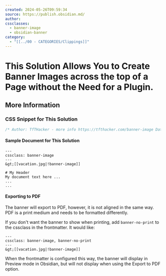 ```yaml
---
created: 2024-05-26T09:59:34
source: https://publish.obsidian.md/
author: 
cssclasses:
  - banner-image
  - obsidian-banner
category:
  - "[[../00 - CATEGORIES/Clippings]]"
---
```


# This Solution Allows You to Create Banner Images across the top of a Page without the Need for a Plugin.

## More Information

### CSS Snippet for This Solution

```css
/* Author: TfTHacker - more info https://tfthacker.com/banner-image Date: 2023-08-08 LICENSE: Copyright © 2023 TfThacker. Permission is granted to modify and distribute copies of this CSS file, that credit is given to TfThacker (https://tfthacker.com/) and the banner image source (https://tfthacker.com/banner-image) remains linked and credited. */ :root { --banner-image-height: 150px; } .banner-image > .markdown-preview-section { margin-top: var(--banner-image-height) !important; } .show-view-header div:not(.markdown-embed-content) > .markdown-preview-view:is(.banner-imageright):has([data-callout="banner-image"]) { padding-top: 0px; } .banner-image.markdown-preview-view [data-callout="banner-image"] { position: absolute; top: 0; left: 0; right: 0; height: var(--banner-image-height) !important; margin: 0px !important; padding: 0px; background-color: transparent; border: 0px !important; border-radius: unset !important; .callout-icon { display: none; } .callout-title { padding: 0px !important; border: 0px !important; } .callout-title-inner { padding: 0px !important; margin: 0px !important; } } .banner-image.markdown-preview-view [data-callout="banner-image"] img { position: absolute; min-height: var(--banner-image-height) !important; width: 100%; object-fit: cover; margin: 0px !important; padding: 0px !important; } .banner-image [data-callout="banner-image"] { .callout-icon { display: none; } } @media print { [data-callout="banner-image"] { position: unset !important; top: unset !important } .banner-no-print [data-callout="banner-image"] { display: none; } } /* @settings name: Banner Image id: tft-banner-image settings: - id: banner-image-height title: Height in pixels description: Sets the height of the image and top margin area type: variable-number default: 150 format: px */
```

#### Sample Document for This Solution

```
---
cssclass: banner-image  
---
&gt;[[vacation.jpg|!banner-image]]  
  
# My Header  
My document text here ...  
...  
...
```

#### Exporting to PDF

The banner will export to PDF, however, it is not aligned in the same way. PDF is a print medium and needs to be formatted differently.

If you don't want the banner to show when printing, add `banner-no-print` to the cssclass in the frontmatter. It would like:

```
---
cssclass: banner-image, banner-no-print
---
&gt;[[vacation.jpg|!banner-image]]  
```

When the frontmatter is configured this way, the banner will display in Preview mode in Obsidian, but will not display when using the Export to PDF option.

